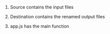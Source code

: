 1. Source contains the input files

2. Destination contains the renamed output files

3. app.js has the main function
